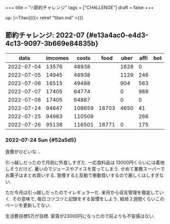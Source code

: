 +++
title = "🔥節約チャレンジ"
tags = ["CHALLENGE"]
draft = false
+++

up: [🔥Titan]({{< relref "titan.md" >}})


## 節約チャレンジ: 2022-07 {#e13a4ac0-e4d3-4c13-9097-3b669e84835b}

| data       | imcomes | costs  | food  | uber | affi | bot |
|------------|---------|--------|-------|------|------|-----|
| 2022-07-04 | 13576   | 48938  |       | 1628 | 0    |     |
| 2022-07-05 | 14945   | 48938  |       | 1129 | 246  |     |
| 2022-07-06 | 16515   | 49488  |       | 904  | 563  |     |
| 2022-07-07 | 17405   | 64774  |       | 0    | 988  |     |
| 2022-07-08 | 17405   | 64887  |       | 0    | 0    |     |
| 2022-07-24 | 94647   | 108659 | 18703 | 4650 | 41   |     |
| 2022-07-25 | 94963   | 110509 |       |      | 266  |     |
| 2022-07-26 | 95138   | 116501 | 18771 | 0    | 175  |     |


### 2022-07-24 Sun {#52a5d5}

食費がひどいな...

引っ越しだったので月初に外食しすぎた. 一応食料品は
13000円くらいには着地しそうだけど. 暑いのでジュースやアイスを買ってしまう. せめて業務スーパーでお菓子はまとめ買いする. 我慢すると反動で衝動買いするので厳しくはしすぎない.

ただ今月は引っ越しだったのでイレギュラーだ. 来月から収支管理を徹底していく. その意味で, 毎日コツコツと記録をする習慣をしよう. 結局２週間くらいこのページを更新してない.

生活費目標5万が目標. 家賃が23000円になったので前よりも不安感はない.

